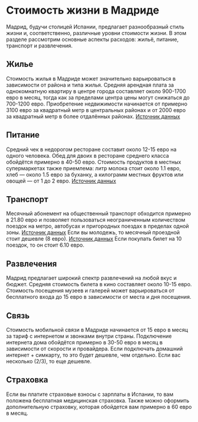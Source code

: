 # Стоимость жизни в Мадриде

Мадрид, будучи столицей Испании, предлагает разнообразный стиль жизни и, соответственно, различные уровни стоимости жизни. В этом разделе рассмотрим основные аспекты расходов: жильё, питание, транспорт и развлечения.

## Жилье
Стоимость жилья в Мадриде может значительно варьироваться в зависимости от района и типа жилья. 
Средняя арендная плата за однокомнатную квартиру в центре города составляет около 900-1700 евро в месяц, тогда как за пределами центра цены могут снижаться до 700-1200 евро. 
Приобретение недвижимости начинается от примерно 3100 евро за квадратный метр в центральных районах и от 2000 евро за квадратный метр в более отдалённых районах. [Источник данных](https://www.numbeo.com/cost-of-living/in/Madrid)

## Питание
Средний чек в недорогом ресторане составит около 12-15 евро на одного человека. Обед для двоих в ресторане среднего класса обойдётся примерно в 40-50 евро. Стоимость продуктов в местных супермаркетах также приемлема: литр молока стоит около 1.1 евро, хлеб — около 1.5 евро за буханку, а килограмм местных фруктов или овощей — от 1 до 2 евро. [Источник данных](https://www.numbeo.com/cost-of-living/in/Madrid)

## Транспорт
Месячный абонемент на общественный транспорт обходится примерно в 21.80 евро и позволяет пользоваться неограниченным количеством поездок на метро, автобусах и пригородных поездах в пределах одной зоны. [Источник данных](https://www.numbeo.com/cost-of-living/in/Madrid)
Если вы молодежь, то месячный проездной стоит дешевле (8 евро). [Источник данных](https://www.metromadrid.es/es/descuentostemporales)
Если покупать билет на 10 поездок, то он стоит 6.10 евро.

## Развлечения
Мадрид предлагает широкий спектр развлечений на любой вкус и бюджет. Средняя стоимость билета в кино составляет около 10-15 евро. Стоимость посещения музеев и галерей может варьироваться от бесплатного входа до 15 евро в зависимости от места и дня посещения.

## Связь
Стоимость мобильной связи в Мадриде начинается от 15 евро в месяц за тариф с интернетом и звонками внутри страны. Подключение интернета дома обойдётся примерно в 30-50 евро в месяц в зависимости от скорости и провайдера.
Если подключать домашний интернет + симкарту, то это будет дешевле, чем отдельно. Если вас несколько (2/3), то еще дешевле.

## Страховка
Если вы платите страховые взносы с зарплаты в Испании, то вам положена бесплатная медицинская страховка.
Также можно оформить дополнительную страховку, которая обойдется вам примерно в 60 евро в месяц.
